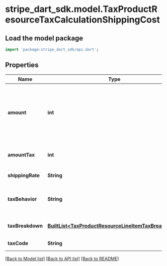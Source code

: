 # stripe_dart_sdk.model.TaxProductResourceTaxCalculationShippingCost

## Load the model package
```dart
import 'package:stripe_dart_sdk/api.dart';
```

## Properties
Name | Type | Description | Notes
------------ | ------------- | ------------- | -------------
**amount** | **int** | The shipping amount in the [smallest currency unit](https://stripe.com/docs/currencies#zero-decimal). If `tax_behavior=inclusive`, then this amount includes taxes. Otherwise, taxes were calculated on top of this amount. | 
**amountTax** | **int** | The amount of tax calculated for shipping, in the [smallest currency unit](https://stripe.com/docs/currencies#zero-decimal). | 
**shippingRate** | **String** | The ID of an existing [ShippingRate](https://stripe.com/docs/api/shipping_rates/object). | [optional] 
**taxBehavior** | **String** | Specifies whether the `amount` includes taxes. If `tax_behavior=inclusive`, then the amount includes taxes. | 
**taxBreakdown** | [**BuiltList&lt;TaxProductResourceLineItemTaxBreakdown&gt;**](TaxProductResourceLineItemTaxBreakdown.md) | Detailed account of taxes relevant to shipping cost. | [optional] 
**taxCode** | **String** | The [tax code](https://stripe.com/docs/tax/tax-categories) ID used for shipping. | 

[[Back to Model list]](../README.md#documentation-for-models) [[Back to API list]](../README.md#documentation-for-api-endpoints) [[Back to README]](../README.md)


